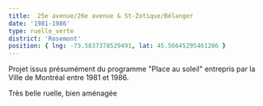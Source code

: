 ```yaml
---
title:  25e avenue/26e avenue & St-Zotique/Bélanger
date: '1981-1986'
type: ruelle_verte
district: 'Rosemont'
position: { lng: -73.5837378529491, lat: 45.56645295461206 }
---
```


Projet issus présumément du programme "Place au soleil" entrepris par la Ville de Montréal entre 1981 et 1986.

Très belle ruelle, bien aménagée